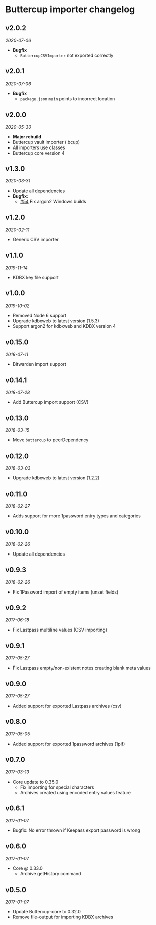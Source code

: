 # Buttercup importer changelog

## v2.0.2
_2020-07-06_

 * **Bugfix**
   * `ButtercupCSVImporter` not exported correctly

## v2.0.1
_2020-07-06_

 * **Bugfix**
   * `package.json` `main` points to incorrect location

## v2.0.0
_2020-05-30_

 * **Major rebuild**
 * Buttercup vault importer (.bcup)
 * All importers use classes
 * Buttercup core version 4

## v1.3.0
_2020-03-31_

 * Update all dependencies
 * **Bugfix**:
   * [#54](https://github.com/buttercup/buttercup-importer/pull/54) Fix argon2 Windows builds

## v1.2.0
_2020-02-11_

 * Generic CSV importer

## v1.1.0
_2019-11-14_

 * KDBX key file support

## v1.0.0
_2019-10-02_

 * Removed Node 6 support
 * Upgrade kdbxweb to latest version (1.5.3)
 * Support argon2 for kdbxweb and KDBX version 4

## v0.15.0
_2019-07-11_

 * Bitwarden import support

## v0.14.1
_2018-07-28_

 * Add Buttercup import support (CSV)

## v0.13.0
_2018-03-15_

 * Move `buttercup` to peerDependency

## v0.12.0
_2018-03-03_

 * Upgrade kdbxweb to latest version (1.2.2)

## v0.11.0
_2018-02-27_

 * Adds support for more 1password entry types and categories

## v0.10.0
_2018-02-26_

 * Update all dependencies

## v0.9.3
_2018-02-26_

 * Fix 1Password import of empty items (unset fields)

## v0.9.2
_2017-06-18_

 * Fix Lastpass multiline values (CSV importing)

## v0.9.1
_2017-05-27_

 * Fix Lastpass empty/non-existent notes creating blank meta values

## v0.9.0
_2017-05-27_

 * Added support for exported Lastpass archives (csv)

## v0.8.0
_2017-05-05_

 * Added support for exported 1password archives (1pif)

## v0.7.0
_2017-03-13_

 * Core update to 0.35.0
   * Fix importing for special characters
   * Archives created using encoded entry values feature

## v0.6.1
_2017-01-07_

 * Bugfix: No error thrown if Keepass export password is wrong

## v0.6.0
_2017-01-07_

 * Core @ 0.33.0
   * Archive getHistory command

## v0.5.0
_2017-01-07_

 * Update Buttercup-core to 0.32.0
 * Remove file-output for importing KDBX archives
